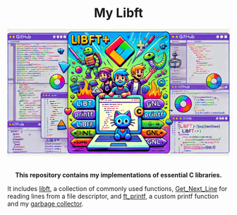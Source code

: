 <div align="center">
<h1>My Libft</h1>
<img src="cover.webp" alt="Banner LIBFT C" width="650" />

</br>
</br>

<strong>This repository contains my implementations of essential C libraries.</strong>


</div>


It includes [libft](https://github.com/MathysCogne/42_libft), a collection of commonly used functions, [Get_Next_Line](https://github.com/MathysCogne/42_Get-Next-Line) for reading lines from a file descriptor, and [ft_printf](https://github.com/MathysCogne/42_ft_printf), a custom printf function and my [garbage collector](https://github.com/MathysCogne/my_garbage_collector_c).

</br>